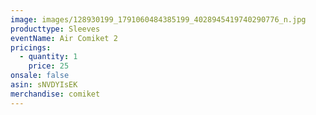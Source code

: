 ```yaml
---
image: images/128930199_1791060484385199_4028945419740290776_n.jpg
producttype: Sleeves
eventName: Air Comiket 2
pricings:
  - quantity: 1
    price: 25
onsale: false
asin: sNVDYIsEK
merchandise: comiket
---
```

